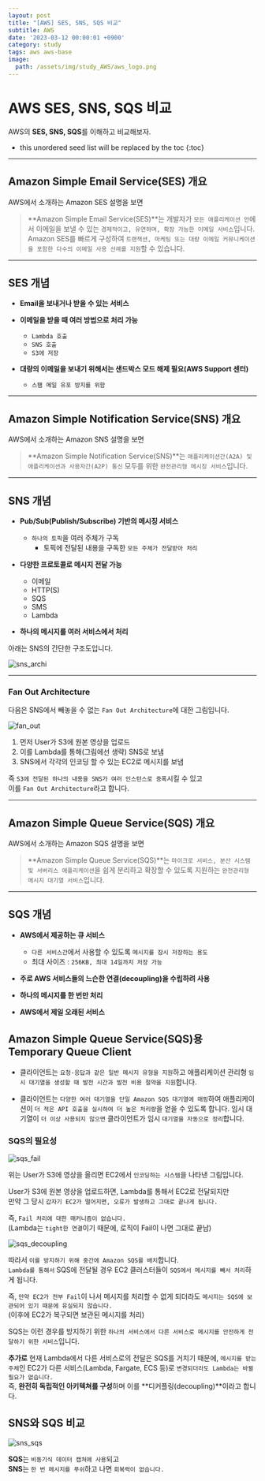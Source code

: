 ```yaml
---
layout: post
title: "[AWS] SES, SNS, SQS 비교"
subtitle: AWS
date: '2023-03-12 00:00:01 +0900'
category: study
tags: aws aws-base
image:
  path: /assets/img/study_AWS/aws_logo.png
---
```


# AWS SES, SNS, SQS 비교
AWS의 **SES, SNS, SQS**를 이해하고 비교해보자.

<!--more-->

* this unordered seed list will be replaced by the toc
{:toc}

<hr/>

## Amazon Simple Email Service(SES) 개요

AWS에서 소개하는 Amazon SES 설명을 보면
> **Amazon Simple Email Service(SES)**는 개발자가 `모든 애플리케이션 안`에서 이메일을 보낼 수 있는 `경제적이고, 유연하며, 확장 가능한 이메일 서비스`입니다. Amazon SES를 빠르게 구성하여 `트랜잭션, 마케팅 또는 대량 이메일 커뮤니케이션을 포함한 다수의 이메일 사용 선례를 지원`할 수 있습니다.

<hr/>

## SES 개념

* **Email을 보내거나 받을 수 있는 서비스**

* **이메일을 받을 때 여러 방법으로 처리 가능**
    + `Lambda 호출`
    + `SNS 호출`
    + `S3에 저장`

* **대량의 이메일을 보내기 위해서는 샌드박스 모드 해제 필요(AWS Support 센터)**
    + `스팸 메일 유포 방지를 위함`

<hr/>

## Amazon Simple Notification Service(SNS) 개요

AWS에서 소개하는 Amazon SNS 설명을 보면
> **Amazon Simple Notification Service(SNS)**는 `애플리케이션간(A2A) 및 애플리케이션과 사용자간(A2P) 통신` 모두를 위한 `완전관리형 메시징 서비스`입니다.

<hr/>

## SNS 개념

* **Pub/Sub(Publish/Subscribe) 기반의 메시징 서비스**
    + `하나의 토픽`을 여러 주체가 구독
        - 토픽에 전달된 내용을 구독한 `모든 주체가 전달받아 처리`

* **다양한 프로토콜로 메시지 전달 가능**
    + 이메일
    + HTTP(S)
    + SQS
    + SMS
    + Lambda

* **하나의 메시지를 여러 서비스에서 처리**

아래는 SNS의 간단한 구조도입니다.

![sns_archi](/assets/img/study_AWS/[AWS]_SES_SNS_SQS_비교/sns_archi.png)

<hr>

### Fan Out Architecture

다음은 SNS에서 빼놓을 수 없는 `Fan Out Architecture`에 대한 그림입니다.

![fan_out](/assets/img/study_AWS/2022-06-15-[AWS]_SES_SNS_SQS_비교/fan_out.png)

1. 먼저 User가 S3에 원본 영상을 업로드
2. 이를 Lambda를 통해(그림에선 생략) SNS로 보냄
3. SNS에서 각각의 인코딩 할 수 있는 EC2로 메시지를 보냄

즉 `S3에 전달된 하나의 내용을 SNS가 여러 인스턴스로 증폭`시킬 수 있고 <br>
이를 `Fan Out Architecture`라고 합니다.

<hr/>

## Amazon Simple Queue Service(SQS) 개요

AWS에서 소개하는 Amazon SQS 설명을 보면
> **Amazon Simple Queue Service(SQS)**는 `마이크로 서비스, 분산 시스템 및 서버리스 애플리케이션`을 쉽게 분리하고 확장할 수 있도록 지원하는 `완전관리형 메시지 대기열 서비스`입니다.

<hr/>

## SQS 개념

* **AWS에서 제공하는 큐 서비스**
    + `다른 서비스간`에서 사용할 수 있도록 `메시지를 잠시 저장하는 용도`
    + 최대 사이즈 : `256KB, 최대 14일까지 저장 가능`

* **주로 AWS 서비스들의 느슨한 연결(decoupling)을 수립하려 사용**

* **하나의 메시지를 한 번만 처리**

* **AWS에서 제일 오래된 서비스**

## Amazon Simple Queue Service(SQS)용 Temporary Queue Client

- 클라이언트는 `요청-응답과 같은 일반 메시지 유형을 지원`하고 애플리케이션 관리형 `임시 대기열을 생성할 때 발전 시간과 발전 비용 절약을 지원`합니다.

- 클라이언트는 `다양한 여러 대기열을 단일 Amazon SQS 대기열에 매핑`하여 애플리케이션이 `더 적은 API 호출을 실시하여 더 높은 처리량`을 얻을 수 있도록 합니다. 임시 대기열이 `더 이상 사용되지 않으면` 클라이언트가 임시 `대기열을 자동으로 정리`합니다.

### SQS의 필요성

![sqs_fail](/assets/img/study_AWS/[AWS]_SES_SNS_SQS_비교/sqs_fail.png)

위는 User가 S3에 영상을 올리면 EC2에서 `인코딩하는 시스템`을 나타낸 그림입니다.

User가 S3에 원본 영상을 업로드하면, Lambda를 통해서 EC2로 전달되지만 <br>
만약 그 당시 `갑자기 EC2가 떨어지면, 오류가 발생하고 그대로 끝나게 됩니다.`

즉, `Fail 처리에 대한 매커니즘이 없습니다.` <br>
(Lambda는 `tight한 연결`이기 때문에, 로직이 Fail이 나면 그대로 끝남)

![sqs_decoupling](/assets/img/study_AWS/[AWS]_SES_SNS_SQS_비교/sqs_decoupling.png)

따라서 `이를 방지하기 위해 중간에 Amazon SQS를 배치`합니다. <br>
`Lambda를 통해서` SQS에 전달될 경우 EC2 클러스터들이 `SQS에서 메시지를 빼서 처리`하게 됩니다.

즉, `만약 EC2가 전부 Fail`이 나서 메시지를 처리할 수 없게 되더라도 `메시지는 SQS에 보관되어 있기 때문에 유실되지 않습니다.` <br>
(이후에 EC2가 복구되면 보관된 메시지를 처리)

SQS는 이런 경우를 방지하기 위한 `하나의 서비스에서 다른 서비스로 메시지를 안전하게 전달하기 위한 서비스`입니다.

**추가로** 현재 Lambda에서 다른 서비스로의 전달은 SQS를 거치기 때문에, `메시지를 받는 주체`인 EC2가 다른 서비스(Lambda, Fargate, ECS 등)로 `변경되더라도 Lambda는 바뀔 필요가 없습니다.` <br>
즉, **완전히 독립적인 아키텍쳐를 구성**하며 이를 **디커플링(decoupling)**이라고 합니다.

## SNS와 SQS 비교

![sns_sqs](/assets/img/study_AWS/2022-06-15-[AWS]_SES_SNS_SQS_비교/sns_sqs.png)

**SQS**는 `비동기식 데이터 캡쳐에 사용`되고 <br>
**SNS**는 `한 번 메시지를 푸쉬`하고 나면 `회복력이 없습니다.`